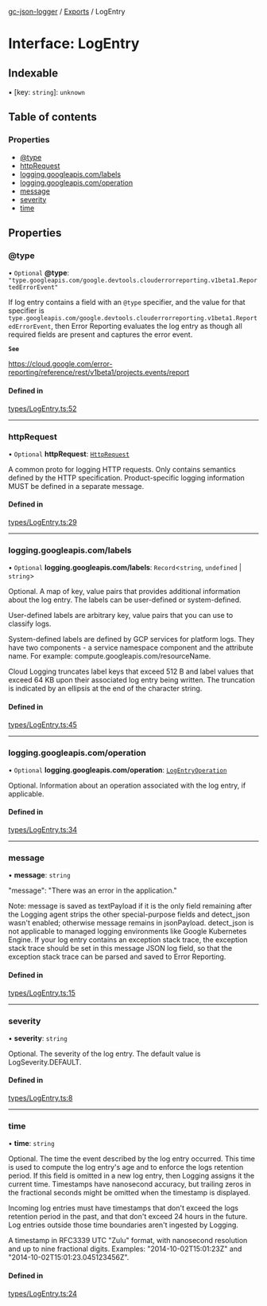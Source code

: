 [gc-json-logger](../README.md) / [Exports](../modules.md) / LogEntry

# Interface: LogEntry

## Indexable

▪ [key: `string`]: `unknown`

## Table of contents

### Properties

- [@type](LogEntry.md#@type)
- [httpRequest](LogEntry.md#httprequest)
- [logging.googleapis.com/labels](LogEntry.md#logging.googleapis.com/labels)
- [logging.googleapis.com/operation](LogEntry.md#logging.googleapis.com/operation)
- [message](LogEntry.md#message)
- [severity](LogEntry.md#severity)
- [time](LogEntry.md#time)

## Properties

### @type

• `Optional` **@type**: ``"type.googleapis.com/google.devtools.clouderrorreporting.v1beta1.ReportedErrorEvent"``

If log entry contains a field with an `@type` specifier, and the value for that specifier is `type.googleapis.com/google.devtools.clouderrorreporting.v1beta1.ReportedErrorEvent`, then Error Reporting evaluates the log entry as though all required fields are present and captures the error event.

**`See`**

https://cloud.google.com/error-reporting/reference/rest/v1beta1/projects.events/report

#### Defined in

[types/LogEntry.ts:52](https://github.com/igrek8/gc-json-logger/blob/3a1b9c7/src/types/LogEntry.ts#L52)

___

### httpRequest

• `Optional` **httpRequest**: [`HttpRequest`](HttpRequest.md)

A common proto for logging HTTP requests. Only contains semantics defined by the HTTP specification. Product-specific logging information MUST be defined in a separate message.

#### Defined in

[types/LogEntry.ts:29](https://github.com/igrek8/gc-json-logger/blob/3a1b9c7/src/types/LogEntry.ts#L29)

___

### logging.googleapis.com/labels

• `Optional` **logging.googleapis.com/labels**: `Record`<`string`, `undefined` \| `string`\>

Optional. A map of key, value pairs that provides additional information about the log entry. The labels can be user-defined or system-defined.

User-defined labels are arbitrary key, value pairs that you can use to classify logs.

System-defined labels are defined by GCP services for platform logs. They have two components - a service namespace component and the attribute name. For example: compute.googleapis.com/resourceName.

Cloud Logging truncates label keys that exceed 512 B and label values that exceed 64 KB upon their associated log entry being written. The truncation is indicated by an ellipsis at the end of the character string.

#### Defined in

[types/LogEntry.ts:45](https://github.com/igrek8/gc-json-logger/blob/3a1b9c7/src/types/LogEntry.ts#L45)

___

### logging.googleapis.com/operation

• `Optional` **logging.googleapis.com/operation**: [`LogEntryOperation`](LogEntryOperation.md)

Optional. Information about an operation associated with the log entry, if applicable.

#### Defined in

[types/LogEntry.ts:34](https://github.com/igrek8/gc-json-logger/blob/3a1b9c7/src/types/LogEntry.ts#L34)

___

### message

• **message**: `string`

"message": "There was an error in the application."

Note: message is saved as textPayload if it is the only field remaining after the Logging agent strips the other special-purpose fields and detect_json wasn't enabled; otherwise message remains in jsonPayload. detect_json is not applicable to managed logging environments like Google Kubernetes Engine. If your log entry contains an exception stack trace, the exception stack trace should be set in this message JSON log field, so that the exception stack trace can be parsed and saved to Error Reporting.

#### Defined in

[types/LogEntry.ts:15](https://github.com/igrek8/gc-json-logger/blob/3a1b9c7/src/types/LogEntry.ts#L15)

___

### severity

• **severity**: `string`

Optional. The severity of the log entry. The default value is LogSeverity.DEFAULT.

#### Defined in

[types/LogEntry.ts:8](https://github.com/igrek8/gc-json-logger/blob/3a1b9c7/src/types/LogEntry.ts#L8)

___

### time

• **time**: `string`

Optional. The time the event described by the log entry occurred. This time is used to compute the log entry's age and to enforce the logs retention period. If this field is omitted in a new log entry, then Logging assigns it the current time. Timestamps have nanosecond accuracy, but trailing zeros in the fractional seconds might be omitted when the timestamp is displayed.

Incoming log entries must have timestamps that don't exceed the logs retention period in the past, and that don't exceed 24 hours in the future. Log entries outside those time boundaries aren't ingested by Logging.

A timestamp in RFC3339 UTC "Zulu" format, with nanosecond resolution and up to nine fractional digits. Examples: "2014-10-02T15:01:23Z" and "2014-10-02T15:01:23.045123456Z".

#### Defined in

[types/LogEntry.ts:24](https://github.com/igrek8/gc-json-logger/blob/3a1b9c7/src/types/LogEntry.ts#L24)
